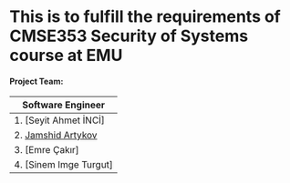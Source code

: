 # This is to fulfill the requirements of CMSE353 Security of Systems course at EMU

#### Project Team: 
|Software Engineer | 
|---|
| 1.  [Seyit Ahmet İNCİ]   | 
| 2.  [Jamshid Artykov](https://github.com/JamArtykov)    |   
| 3.  [Emre Çakır]    |  
| 4.  [Sinem Imge Turgut]|  
